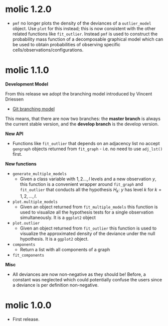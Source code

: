 # molic 1.2.0

 * `pmf` no longer plots the density of the deviances of a `outlier_model` object. Use `plot` for this instead; this is now consistent with the other related functions like `fit_outlier`. Instead `pmf` is used to construct the probability mass function of a decomposable graphical model which can be used to obtain probabilities of observing specific cells/observations/configurations.

# molic 1.1.0

**Development Model**

From this release we adopt the branching model introduced by Vincent Driessen

 * [Git branching model](https://nvie.com/posts/a-successful-git-branching-model/)

This means, that there are now two branches: the **master branch** is always the current stable version, and the **develop branch** is the develop version.

**New API**

 * Functions like `fit_outlier` that depends on an adjacency list no accept `gengraph` objects returned from `fit_graph` - i.e. no need to use `adj_lst()` first.

**New functions**

 * `generate_multiple_models`
     + Given a class variable with $1,2\ldots, l$ levels and a new observation $y$, this function is a convenient wrapper around `fit_graph` and `fit_outlier` that conducts all the hypothesis $H_k:$ $y$ has level $k$ for $k = 1,2,\ldots, l$.
 * `plot.multiple_models`
     + Given an object returned from `fit_multiple_models` this function is used to visualize all the hypothesis tests for a single observation simultaneously. It is a `ggplot2` object
 * `plot.outlier`
     + Given an object returned from `fit_outlier` this function is used to visualize the approximated density of the deviance under the null hypothesis. It is a `ggplot2` object.
 * `components`
     + Return a list with all components of a graph
 * `fit_components` 

**Misc**
 * All deviances are now non-negative as they should be! Before, a constant was neglected which could potentially confuse the users since a deviance is per definition non-negative.
 
# molic 1.0.0

 * First release.
